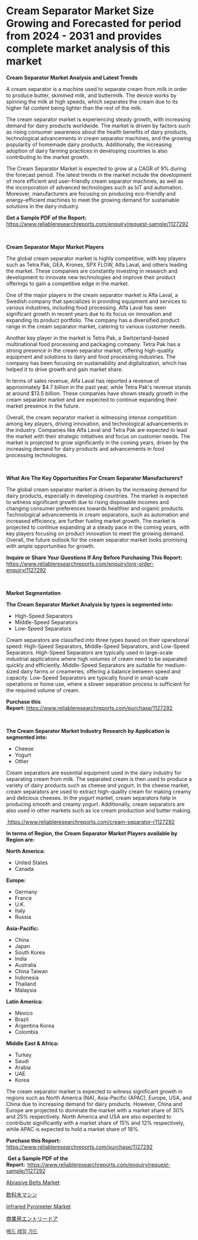 <p><h1>Cream Separator Market Size Growing and Forecasted for period from 2024 - 2031 and provides complete market analysis of this market</h1></p><p><strong>Cream Separator Market Analysis and Latest Trends</strong></p>
<p><p>A cream separator is a machine used to separate cream from milk in order to produce butter, skimmed milk, and buttermilk. The device works by spinning the milk at high speeds, which separates the cream due to its higher fat content being lighter than the rest of the milk.</p><p>The cream separator market is experiencing steady growth, with increasing demand for dairy products worldwide. The market is driven by factors such as rising consumer awareness about the health benefits of dairy products, technological advancements in cream separator machines, and the growing popularity of homemade dairy products. Additionally, the increasing adoption of dairy farming practices in developing countries is also contributing to the market growth.</p><p>The Cream Separator Market is expected to grow at a CAGR of 9% during the forecast period. The latest trends in the market include the development of more efficient and user-friendly cream separator machines, as well as the incorporation of advanced technologies such as IoT and automation. Moreover, manufacturers are focusing on producing eco-friendly and energy-efficient machines to meet the growing demand for sustainable solutions in the dairy industry.</p></p>
<p><strong>Get a Sample PDF of the Report:&nbsp;</strong> <a href="https://www.reliableresearchreports.com/enquiry/request-sample/1127292">https://www.reliableresearchreports.com/enquiry/request-sample/1127292</a></p>
<p>&nbsp;</p>
<p><strong>Cream Separator Major Market Players</strong></p>
<p><p>The global cream separator market is highly competitive, with key players such as Tetra Pak, GEA, Krones, SPX FLOW, Alfa Laval, and others leading the market. These companies are constantly investing in research and development to innovate new technologies and improve their product offerings to gain a competitive edge in the market.</p><p>One of the major players in the cream separator market is Alfa Laval, a Swedish company that specializes in providing equipment and services to various industries, including food processing. Alfa Laval has seen significant growth in recent years due to its focus on innovation and expanding its product portfolio. The company has a diversified product range in the cream separator market, catering to various customer needs.</p><p>Another key player in the market is Tetra Pak, a Switzerland-based multinational food processing and packaging company. Tetra Pak has a strong presence in the cream separator market, offering high-quality equipment and solutions to dairy and food processing industries. The company has been focusing on sustainability and digitalization, which has helped it to drive growth and gain market share.</p><p>In terms of sales revenue, Alfa Laval has reported a revenue of approximately $4.7 billion in the past year, while Tetra Pak's revenue stands at around $13.5 billion. These companies have shown steady growth in the cream separator market and are expected to continue expanding their market presence in the future.</p><p>Overall, the cream separator market is witnessing intense competition among key players, driving innovation, and technological advancements in the industry. Companies like Alfa Laval and Tetra Pak are expected to lead the market with their strategic initiatives and focus on customer needs. The market is projected to grow significantly in the coming years, driven by the increasing demand for dairy products and advancements in food processing technologies.</p></p>
<p>&nbsp;</p>
<p><strong>What Are The Key Opportunities For Cream Separator Manufacturers?</strong></p>
<p><p>The global cream separator market is driven by the increasing demand for dairy products, especially in developing countries. The market is expected to witness significant growth due to rising disposable incomes and changing consumer preferences towards healthier and organic products. Technological advancements in cream separators, such as automation and increased efficiency, are further fueling market growth. The market is projected to continue expanding at a steady pace in the coming years, with key players focusing on product innovation to meet the growing demand. Overall, the future outlook for the cream separator market looks promising with ample opportunities for growth.</p></p>
<p><strong>Inquire or Share Your Questions If Any Before Purchasing This Report:</strong> <a href="https://www.reliableresearchreports.com/enquiry/pre-order-enquiry/1127292">https://www.reliableresearchreports.com/enquiry/pre-order-enquiry/1127292</a></p>
<p>&nbsp;</p>
<p><strong>Market Segmentation</strong></p>
<p><strong>The Cream Separator Market Analysis by types is segmented into:</strong></p>
<p><ul><li>High-Speed Separators</li><li>Middle-Speed Separators</li><li>Low-Speed Separators</li></ul></p>
<p><p>Cream separators are classified into three types based on their operational speed: High-Speed Separators, Middle-Speed Separators, and Low-Speed Separators. High-Speed Separators are typically used in large-scale industrial applications where high volumes of cream need to be separated quickly and efficiently. Middle-Speed Separators are suitable for medium-sized dairy farms or creameries, offering a balance between speed and capacity. Low-Speed Separators are typically found in small-scale operations or home use, where a slower separation process is sufficient for the required volume of cream.</p></p>
<p><strong>Purchase this Report:&nbsp;</strong><a href="https://www.reliableresearchreports.com/purchase/1127292">https://www.reliableresearchreports.com/purchase/1127292</a></p>
<p>&nbsp;</p>
<p><strong>The Cream Separator Market Industry Research by Application is segmented into:</strong></p>
<p><ul><li>Cheese</li><li>Yogurt</li><li>Other</li></ul></p>
<p><p>Cream separators are essential equipment used in the dairy industry for separating cream from milk. The separated cream is then used to produce a variety of dairy products such as cheese and yogurt. In the cheese market, cream separators are used to extract high-quality cream for making creamy and delicious cheeses. In the yogurt market, cream separators help in producing smooth and creamy yogurt. Additionally, cream separators are also used in other markets such as ice cream production and butter making.</p></p>
<p><a href="https://www.reliableresearchreports.com/cream-separator-r1127292">&nbsp;https://www.reliableresearchreports.com/cream-separator-r1127292</a></p>
<p><strong>In terms of Region, the Cream Separator Market Players available by Region are:</strong></p>
<p>
    <p> <strong> North America: </strong>
        <ul>
            <li>United States</li>
            <li>Canada</li>
        </ul>
        </p> 
    <p> <strong> Europe: </strong>
        <ul>
            <li>Germany</li>
            <li>France</li>
            <li>U.K.</li>
            <li>Italy</li>
            <li>Russia</li>
        </ul>
        </p> 
    <p> <strong> Asia-Pacific: </strong>
        <ul>
            <li>China</li>
            <li>Japan</li>
            <li>South Korea</li>
            <li>India</li>
            <li>Australia</li>
            <li>China Taiwan</li>
            <li>Indonesia</li>
            <li>Thailand</li>
            <li>Malaysia</li>
        </ul>
        </p> 
    <p> <strong> Latin America: </strong>
        <ul>
            <li>Mexico</li>
            <li>Brazil</li>
            <li>Argentina Korea</li>
            <li>Colombia</li>
        </ul>
        </p> 
    <p> <strong> Middle East & Africa: </strong>
        <ul>
            <li>Turkey</li>
            <li>Saudi</li>
            <li>Arabia</li>
            <li>UAE</li>
            <li>Korea</li>
        </ul>
    </p>
    </p>
<p><p>The cream separator market is expected to witness significant growth in regions such as North America (NA), Asia-Pacific (APAC), Europe, USA, and China due to increasing demand for dairy products. However, China and Europe are projected to dominate the market with a market share of 30% and 25% respectively. North America and USA are also expected to contribute significantly with a market share of 15% and 12% respectively, while APAC is expected to hold a market share of 18%.</p></p>
<p><strong>Purchase this Report: </strong><a href="https://www.reliableresearchreports.com/purchase/1127292">https://www.reliableresearchreports.com/purchase/1127292</a></p>
<p>&nbsp;<strong>Get a Sample PDF of the Report:&nbsp;&nbsp;</strong><a href="https://www.reliableresearchreports.com/enquiry/request-sample/1127292">https://www.reliableresearchreports.com/enquiry/request-sample/1127292</a></p>
<p><strong></strong></p>
<p><p><a href="https://issuu.com/reportprime-2/docs/abrasive-belts-market-size-2030.pptx">Abrasive Belts Market</a></p><p><a href="https://github.com/EthanMorar2011/Market-Research-Report-List-1/blob/main/162677635588.md">飲料水マシン</a></p><p><a href="https://github.com/Sinjinluong3e0awx2m195k76/Market-Research-Report-List-2/blob/main/infrared-pyrometer-market.md">Infrared Pyrometer Market</a></p><p><a href="https://github.com/dzy793153605/Market-Research-Report-List-1/blob/main/738485135587.md">商業用エントリードア</a></p><p><a href="https://github.com/vseigx30c9a1j/Market-Research-Report-List-1/blob/main/202704132585.md">베드 레일 가드</a></p></p>